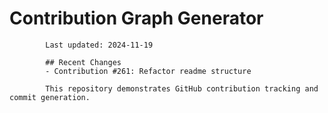 # Contribution Graph Generator
            
            Last updated: 2024-11-19
            
            ## Recent Changes
            - Contribution #261: Refactor readme structure
            
            This repository demonstrates GitHub contribution tracking and commit generation.
        
